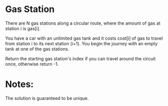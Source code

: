 # Gas Station 
There are N gas stations along a circular route, where the amount of gas at
station i is gas[i].

You have a car with an unlimited gas tank and it costs cost[i] of gas to travel
from station i to its next station (i+1). You begin the journey with an empty
tank at one of the gas stations.

Return the starting gas station's index if you can travel around the circuit
once, otherwise return -1.

# Notes:
The solution is guaranteed to be unique.
